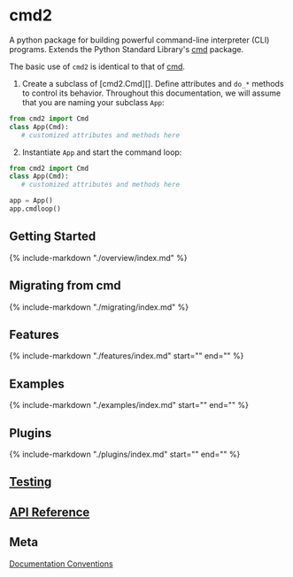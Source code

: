 # cmd2

A python package for building powerful command-line interpreter (CLI) programs. Extends the Python
Standard Library's [cmd](https://docs.python.org/3/library/cmd.html) package.

The basic use of `cmd2` is identical to that of [cmd](https://docs.python.org/3/library/cmd.html).

1.  Create a subclass of [cmd2.Cmd][]. Define attributes and `do_*` methods to control its behavior.
    Throughout this documentation, we will assume that you are naming your subclass `App`:

```py title="Creating a class inherited from cmd2.Cmd" linenums="1"
from cmd2 import Cmd
class App(Cmd):
   # customized attributes and methods here
```

2.  Instantiate `App` and start the command loop:

```py title="Instatiating and starting a cmd2 app" linenums="1" hl_lines="5-6"
from cmd2 import Cmd
class App(Cmd):
   # customized attributes and methods here

app = App()
app.cmdloop()
```

## Getting Started

{%
   include-markdown "./overview/index.md"
%}

## Migrating from cmd

{%
   include-markdown "./migrating/index.md"
%}

## Features

{%
   include-markdown "./features/index.md"
    start="<!--intro-start-->"
    end="<!--intro-end-->"
%}

## Examples

{%
   include-markdown "./examples/index.md"
    start="<!--intro-start-->"
    end="<!--intro-end-->"
%}

## Plugins

{%
   include-markdown "./plugins/index.md"
    start="<!--intro-start-->"
    end="<!--intro-end-->"
%}

## [Testing](testing.md)

## [API Reference](api/index.md)

## Meta

[Documentation Conventions](doc_conventions.md)
